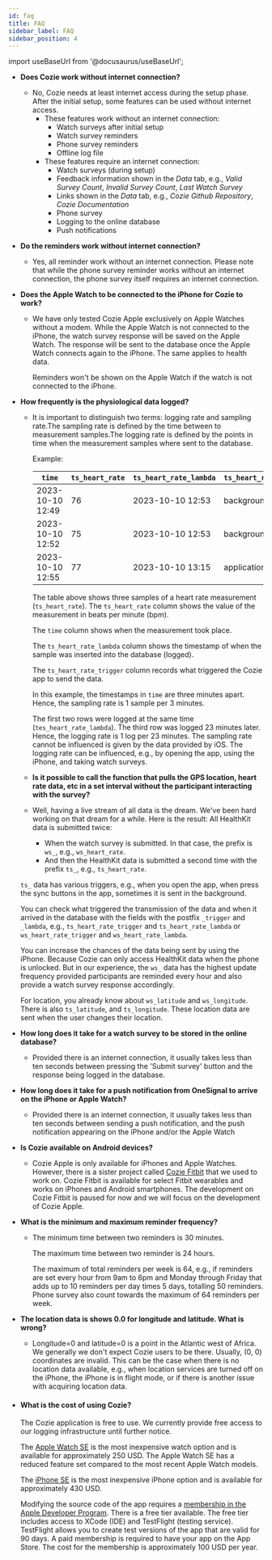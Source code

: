 ```yaml
---
id: faq
title: FAQ
sidebar_label: FAQ
sidebar_position: 4
---
```


import useBaseUrl from '@docusaurus/useBaseUrl';

* **Does Cozie work without internet connection?**
  * No, Cozie needs at least internet access during the setup phase. After the initial setup, some features can be used without internet access.
    * These features work without an internet connection:
      * Watch surveys after initial setup
      * Watch survey reminders
      * Phone survey reminders
      * Offline log file 
      <!-- HealthKit data collection-->
    * These features require an internet connection:
      * Watch surveys (during setup)
      * Feedback information shown in the *Data* tab, e.g., *Valid Survey Count*, *Invalid Survey Count*, *Last Watch Survey*
      * Links shown in the *Data* tab, e.g., *Cozie Github Repository*, *Cozie Documentation*
      * Phone survey
      * Logging to the online database
      * Push notifications

* **Do the reminders work without internet connection?**
  * Yes, all reminder work without an internet connection. Please note that while the phone survey reminder works without an internet connection, the phone survey itself requires an internet connection.

* **Does the Apple Watch to be connected to the iPhone for Cozie to work?**
  * We have only tested Cozie Apple exclusively on Apple Watches without a modem. While the Apple Watch is not connected to the iPhone, the watch survey response will be saved on the Apple Watch. The response will be sent to the database once the Apple Watch  connects again to the iPhone. The same applies to health 
  data.
  
    Reminders won't be shown on the Apple Watch if the watch is not connected
    to the iPhone.
  <!--What if the Apple watch is connected to wifi?-->
  <!--Watch survey is sent later but location data might be off-->

* **How frequently is the physiological data logged?**
  * It is important to distinguish two terms: logging rate and sampling rate.The sampling rate is defined by the time between to measurement samples.The logging rate is defined by the points in time when the measurement samples where sent to the database.

    Example:

    | `time`  | `ts_heart_rate` |`ts_heart_rate_lambda`|`ts_heart_rate_trigger`|
    |-----------------|---------|----------------------|-----------------------|
    |2023-10-10 12:49 | 76      | 2023-10-10 12:53     | background_task       |
    |2023-10-10 12:52 | 75      | 2023-10-10 12:53     | background_task       |
    |2023-10-10 12:55 | 77      | 2023-10-10 13:15     | application_appear    |

    The table above shows three samples of a heart rate measurement (`ts_heart_rate`). The `ts_heart_rate` column shows the value of the measurement in beats per minute (bpm).

    The `time` column shows when the measurement took place.

    The `ts_heart_rate_lambda` column shows the timestamp of when the sample was inserted into the database (logged).

    The `ts_heart_rate_trigger` column records what triggered the Cozie app to send the data.

    In this example, the timestamps in `time` are three minutes apart. Hence, the sampling rate is 1 sample per 3 minutes.

    The first two rows were logged at the same time (`tes_heart_rate_lambda`). The third row was logged 23 minutes later.  Hence, the logging rate is 1 log per 23 minutes. The sampling rate cannot be influenced is given by the data provided by iOS. The logging rate can be influenced, e.g., by opening the app, using the iPhone, and taking watch surveys.

  * **Is it possible to call the function that pulls the GPS location, heart rate data, etc in a set interval without the participant interacting with the survey?**
  * Well, having a live stream of all data is the dream. We've been hard working on that dream for a while. Here is the result:
  All HealthKit data is submitted twice: 
    * When the watch survey is submitted. In that case, the prefix is `ws_`, e.g., `ws_heart_rate`.
    * And then the HealthKit data is submitted a second time with the prefix `ts_`, e.g., `ts_heart_rate`. 
  
  `ts_` data has various triggers, e.g., when you open the app, when press the sync buttons in the app, sometimes it is sent in the background.

  You can check what triggered the transmission of the data and when it arrived in the database with the fields with the postfix `_trigger` and `_lambda`, e.g., `ts_heart_rate_trigger` and `ts_heart_rate_lambda` or `ws_heart_rate_trigger` and `ws_heart_rate_lambda`.

  You can increase the chances of the data being sent by using the iPhone. Because Cozie can only access HealthKit data when the phone is unlocked. But in our experience, the `ws_` data has the highest update frequency provided participants are reminded every hour and also provide a watch survey response accordingly.
  
  For location, you already know about `ws_latitude` and `ws_longitude`. There is also `ts_latitude`, and `ts_longitude`. These location data are sent when the user changes their location. 

* **How long does it take for a watch survey to be stored in the online database?**
  * Provided there is an internet connection, it usually takes less than ten seconds between pressing the 'Submit survey' button and the response being logged in the database.

* **How long does it take for a push notification from OneSignal to arrive on the iPhone or Apple Watch?**
  * Provided there is an internet connection, it usually takes less than ten seconds between sending a push notification, and the push notification appearing on the iPhone and/or the Apple Watch

* **Is Cozie available on Android devices?**
  * Cozie Apple is only available for iPhones and Apple Watches. However, there is a sister project called [Cozie Fitbit](https://cozie-fitbit.app/) that we used to work on. Cozie Fitbit is available for select Fitbit wearables and works on iPhones and Android smartphones. The development on Cozie Fitbit is paused for now and we will focus on the development of Cozie Apple.

* **What is the minimum and maximum reminder frequency?**
  * The minimum time between two reminders is 30 minutes.

    The maximum time between two reminder is 24 hours.
    
    The maximum of total reminders per week is 64, e.g., if reminders are set every hour from 9am to 6pm and Monday through Friday that adds up to 10 reminders per day times 5 days, totalling 50 reminders. Phone survey also count towards the maximum of 64 reminders per week.

* **The location data is shows 0.0 for longitude and latitude. What is wrong?**
  * Longitude=0 and latitude=0 is a point in the Atlantic west of Africa. We generally we don't expect Cozie users to be there. Usually, (0, 0) coordinates are invalid. This can be the case when there is no location data available, e.g., when location services are turned off on the iPhone, the iPhone is in flight mode, or if there is another issue with acquiring location data.

* #### What is the cost of using Cozie?
    The Cozie application is free to use. We currently provide free access to our logging infrastructure until further notice.

    The [Apple Watch SE](https://www.apple.com/shop/buy-watch/apple-watch-se) is the most inexpensive watch option and is available for approximately 250 USD. The Apple Watch SE has a reduced feature set compared to the most recent Apple Watch models. 

    The [iPhone SE](https://www.apple.com/shop/buy-iphone/iphone-se) is the most inexpensive iPhone option and is available for approximately 430 USD.

    Modifying the source code of the app requires a [membership in the Apple Developer Program](https://developer.apple.com/support/compare-memberships/). There is a free tier available. The free tier includes access to XCode (IDE) and TestFlight (testing service). TestFlight allows you to create test versions of the app that are valid for 90 days. A paid membership is required to have your app on the App Store. The cost for the membership is approximately 100 USD per year.
